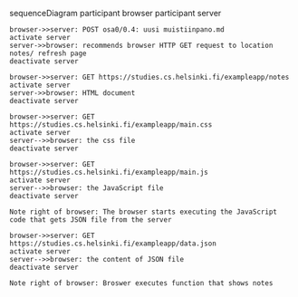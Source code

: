 sequenceDiagram
    participant browser
    participant server

    browser->>server: POST osa0/0.4: uusi muistiinpano.md
    activate server
    server->>browser: recommends browser HTTP GET request to location notes/ refresh page
    deactivate server

    browser->>server: GET https://studies.cs.helsinki.fi/exampleapp/notes
    activate server
    server->>browser: HTML document
    deactivate server

    browser->>server: GET https://studies.cs.helsinki.fi/exampleapp/main.css
    activate server
    server-->>browser: the css file
    deactivate server
    
    browser->>server: GET https://studies.cs.helsinki.fi/exampleapp/main.js
    activate server
    server-->>browser: the JavaScript file
    deactivate server

    Note right of browser: The browser starts executing the JavaScript code that gets JSON file from the server

    browser->>server: GET https://studies.cs.helsinki.fi/exampleapp/data.json
    activate server
    server-->>browser: the content of JSON file
    deactivate server 

    Note right of browser: Broswer executes function that shows notes
